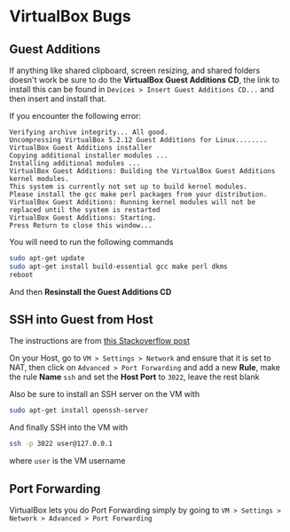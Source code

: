 # VirtualBox Bugs

## Guest Additions

If anything like shared clipboard, screen resizing, and shared folders doesn't work be sure to do the **VirtualBox Guest Additions CD**, the link to install this can be found in `Devices > Insert Guest Additions CD...` and then insert and install that.

If you encounter the following error:

```raw
Verifying archive integrity... All good.
Uncompressing VirtualBox 5.2.12 Guest Additions for Linux........
VirtualBox Guest Additions installer
Copying additional installer modules ...
Installing additional modules ...
VirtualBox Guest Additions: Building the VirtualBox Guest Additions kernel modules.
This system is currently not set up to build kernel modules.
Please install the gcc make perl packages from your distribution.
VirtualBox Guest Additions: Running kernel modules will not be replaced until the system is restarted
VirtualBox Guest Additions: Starting.
Press Return to close this window...
```

You will need to run the following commands

```bash
sudo apt-get update
sudo apt-get install build-essential gcc make perl dkms
reboot
```

And then **Resinstall the Guest Additions CD**

## SSH into Guest from Host

The instructions are from [this Stackoverflow post](https://stackoverflow.com/questions/5906441/how-to-ssh-to-a-virtualbox-guest-externally-through-a-host)

On your Host, go to `VM > Settings > Network` and ensure that it is set to NAT, then click on `Advanced > Port Forwarding` and add a new **Rule**, make the rule **Name** `ssh` and set the **Host Port** to `3022`, leave the rest blank

Also be sure to install an SSH server on the VM with

```bash
sudo apt-get install openssh-server
```

And finally SSH into the VM with

```bash
ssh -p 3022 user@127.0.0.1
```

where `user` is the VM username

## Port Forwarding

VirtualBox lets you do Port Forwarding simply by going to `VM > Settings > Network > Advanced > Port Forwarding`